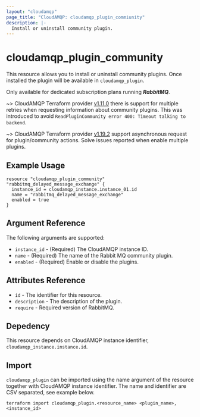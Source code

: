 ```yaml
---
layout: "cloudamqp"
page_title: "CloudAMQP: cloudamqp_plugin_commiunity"
description: |-
  Install or uninstall community plugin.
---
```


# cloudamqp_plugin_community

This resource allows you to install or uninstall community plugins. Once installed the plugin will be available in `cloudamqp_plugin`.

Only available for dedicated subscription plans running ***RabbitMQ***.

~> CloudAMQP Terraform provider [v1.11.0](https://github.com/cloudamqp/terraform-provider-cloudamqp/releases/tag/v1.11.0) there is support for multiple retries when requesting information about community plugins. This was introduced to avoid `ReadPluginCommunity error 400: Timeout talking to backend`.

~> CloudAMQP Terraform provider [v1.19.2](https://github.com/cloudamqp/terraform-provider-cloudamqp/releases/tag/v1.19.2) support asynchronous request for plugin/community actions. Solve issues reported when enable multiple plugins.

## Example Usage

```hcl
resource "cloudamqp_plugin_community" "rabbitmq_delayed_message_exchange" {
  instance_id = cloudamqp_instance.instance_01.id
  name = "rabbitmq_delayed_message_exchange"
  enabled = true
}
```

## Argument Reference

The following arguments are supported:

* `instance_id` - (Required) The CloudAMQP instance ID.
* `name`        - (Required) The name of the Rabbit MQ community plugin.
* `enabled`     - (Required) Enable or disable the plugins.

## Attributes Reference

* `id`          - The identifier for this resource.
* `description` - The description of the plugin.
* `require`     - Required version of RabbitMQ.

## Depedency

This resource depends on CloudAMQP instance identifier, `cloudamqp_instance.instance.id`.

## Import

`cloudamqp_plugin` can be imported using the name argument of the resource together with CloudAMQP instance identifier. The name and identifier are CSV separated, see example below.

`terraform import cloudamqp_plugin.<resource_name> <plugin_name>,<instance_id>`
